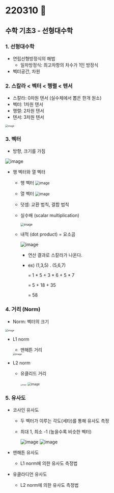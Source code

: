 # 220310 🍕



## 수학 기초3 - 선형대수학



### 1. 선형대수학

- 연립선형방정식의 해법
  - 일차방정식: 최고차항의 차수가 1인 방정식
- 벡터공간, 차원



### 2. 스칼라 < 벡터 < 행렬 < 텐서

- 스칼라: 0차원 텐서 (실수체에서 뽑은 한개 원소)
- 벡터: 1차원 텐서
- 행렬: 2차원 텐서
- 텐서: 3차원 텐서

<img src="https://user-images.githubusercontent.com/100326309/158015657-63e97f83-6558-4ba4-bf35-0911d64dbfdb.png" alt="image" style="zoom: 50%;" />



### 3. 벡터

- 방향, 크기를 가짐

![image](https://user-images.githubusercontent.com/100326309/158015666-68da86ad-ac4c-4f8e-8432-6b3e3d0ca1c0.png)

- 행 벡터와 열 벡터

  - 행 벡터 <img src="https://user-images.githubusercontent.com/100326309/158015670-d6d70fa4-51fd-4186-b947-fe7db202364e.png" alt="image" style="zoom:80%;" />

  - 열 벡터  <img src="https://user-images.githubusercontent.com/100326309/158015675-03dfb077-8346-47ee-a814-4325d02c8d07.png" alt="image" style="zoom:80%;" />

  - 덧셈: 교환 법칙, 결합 법칙

  - 실수배 (scalar multiplication)

    <img src="https://user-images.githubusercontent.com/100326309/158015683-b196386b-8052-4e13-bf51-cdd28dc36eff.png" alt="image" style="zoom:67%;" />

  - 내적 (dot product) = 요소곱

    ![image](https://user-images.githubusercontent.com/100326309/158015687-1355c86c-2a29-40e9-9984-41926ead0a1c.png)

    - 연산 결과로 스칼라가 나온다.
    
    - ex) (1,3,5) . (5,6,7) 
    
      = 1 * 5 + 3 * 6 + 5 * 7 
    
      = 5 + 18 + 35 
    
      = 58



### 4. 거리 (Norm)

- Norm: 벡터의 크기

<img src="https://user-images.githubusercontent.com/100326309/158015692-65cc5b49-0b3d-4c79-a800-d7b930a165d4.png" alt="image" style="zoom:50%;" />

- L1 norm

  - 맨해튼 거리

  <img src="https://user-images.githubusercontent.com/100326309/158015706-0adfca43-7394-4137-a057-804b4741be06.png" alt="image" style="zoom:50%;" />

- L2 norm

  - 유클리드 거리

    <img src="https://user-images.githubusercontent.com/100326309/158015723-48f5ca79-6b8b-4953-8018-f9107a484c70.png" alt="image" style="zoom: 33%;" />
    <img src="https://user-images.githubusercontent.com/100326309/158015725-43f89685-a358-4a7b-8816-2ecd38bf183d.png" alt="image" style="zoom:67%;" />



### 5. 유사도

- 코사인 유사도

  - 두 벡터가 이루는 각도(세타)를 통해 유사도 측정

  - 최대 1, 최소 -1 (높을수록 비슷한 벡터)

    ![image](https://user-images.githubusercontent.com/100326309/158015733-62dffe60-36d8-493f-bbb1-69ef9f4ed926.png)
    ![image](https://user-images.githubusercontent.com/100326309/158015737-ced31f7a-6c00-4ca8-83c2-93cedf1556d0.png)

  

- 맨해튼 유사도
  - L1 norm에 의한 유사도 측정법
- 유클라디언 유사도
  - L2 norm에 의한 유사도 측정법